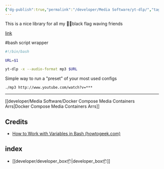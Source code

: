 ```yaml
---
{"dg-publish":true,"permalink":"/developer/Media Software/yt-dlp/","tags":["linux"]}
---
```


This is a nice library for all my 🏴‍☠️black flag waving friends

[link](https://github.com/yt-dlp/yt-dlp?tab=readme-ov-file#installation)

#bash script wrapper 

```bash
#!/bin/bash

URL=$1

yt-dlp -x --audio-format mp3 $URL
```

Simple way to run a "preset" of your most used configs

```shell
./mp3 http://www.youtube.com/watch?v=***
```

---

[[developer/Media Software/Docker Compose Media Containers Arrs\|Docker Compose Media Containers Arrs]]
## Credits
- [How to Work with Variables in Bash (howtogeek.com)](https://www.howtogeek.com/442332/how-to-work-with-variables-in-bash/)
## index
- [[developer/developer_box📦\|developer_box📦]]